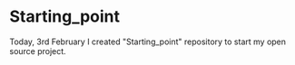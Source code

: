 Starting_point
==============

Today, 3rd February I created "Starting_point" repository to start my open source project. 
